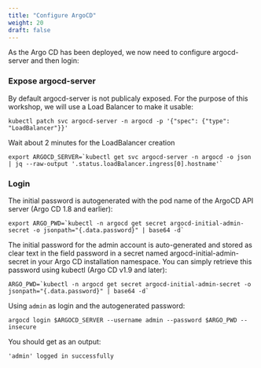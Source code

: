 ```yaml
---
title: "Configure ArgoCD"
weight: 20
draft: false
---
```


As the Argo CD has been deployed, we now need to configure argocd-server and then login:

### Expose argocd-server

By default argocd-server is not publicaly exposed. For the purpose of this workshop, we will use a Load Balancer to make it usable:
```
kubectl patch svc argocd-server -n argocd -p '{"spec": {"type": "LoadBalancer"}}'
```

Wait about 2 minutes for the LoadBalancer creation
```
export ARGOCD_SERVER=`kubectl get svc argocd-server -n argocd -o json | jq --raw-output '.status.loadBalancer.ingress[0].hostname'`
```

### Login
The initial password is autogenerated with the pod name of the ArgoCD API server (Argo CD 1.8 and earlier):
```
export ARGO_PWD=`kubectl -n argocd get secret argocd-initial-admin-secret -o jsonpath="{.data.password}" | base64 -d`
```

The initial password for the admin account is auto-generated and stored as clear text in the field password in a secret named argocd-initial-admin-secret in your Argo CD installation namespace. You can simply retrieve this password using kubectl (Argo CD v1.9 and later):
```
ARGO_PWD=`kubectl -n argocd get secret argocd-initial-admin-secret -o jsonpath="{.data.password}" | base64 -d`
```

Using `admin` as login and the autogenerated password:
```
argocd login $ARGOCD_SERVER --username admin --password $ARGO_PWD --insecure
```

You should get as an output:
```
'admin' logged in successfully
```
